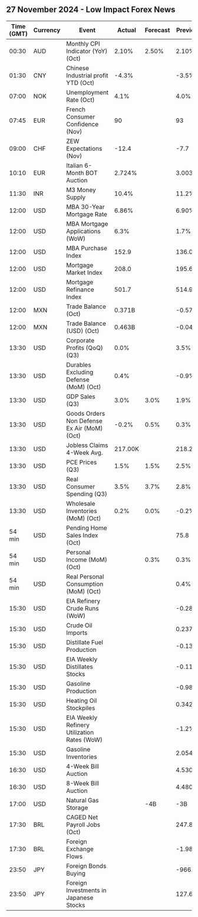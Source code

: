 ## 27 November 2024 - Low Impact Forex News

| Time (GMT) | Currency | Event | Actual | Forecast | Previous |
|------|----------|-------|--------|----------|----------|
| 00:30 | AUD | Monthly CPI Indicator (YoY) (Oct) | 2.10% | 2.50% | 2.10% |
| 01:30 | CNY | Chinese Industrial profit YTD (Oct) | -4.3% |  | -3.5% |
| 07:00 | NOK | Unemployment Rate (Oct) | 4.1% |  | 4.0% |
| 07:45 | EUR | French Consumer Confidence (Nov) | 90 |  | 93 |
| 09:00 | CHF | ZEW Expectations (Nov) | -12.4 |  | -7.7 |
| 10:10 | EUR | Italian 6-Month BOT Auction | 2.724% |  | 3.003% |
| 11:30 | INR | M3 Money Supply | 10.4% |  | 11.2% |
| 12:00 | USD | MBA 30-Year Mortgage Rate | 6.86% |  | 6.90% |
| 12:00 | USD | MBA Mortgage Applications (WoW) | 6.3% |  | 1.7% |
| 12:00 | USD | MBA Purchase Index | 152.9 |  | 136.0 |
| 12:00 | USD | Mortgage Market Index | 208.0 |  | 195.6 |
| 12:00 | USD | Mortgage Refinance Index | 501.7 |  | 514.9 |
| 12:00 | MXN | Trade Balance (Oct) | 0.371B |  | -0.579B |
| 12:00 | MXN | Trade Balance (USD) (Oct) | 0.463B |  | -0.043B |
| 13:30 | USD | Corporate Profits (QoQ) (Q3) | 0.0% |  | 3.5% |
| 13:30 | USD | Durables Excluding Defense (MoM) (Oct) | 0.4% |  | -0.9% |
| 13:30 | USD | GDP Sales (Q3) | 3.0% | 3.0% | 1.9% |
| 13:30 | USD | Goods Orders Non Defense Ex Air (MoM) (Oct) | -0.2% | 0.5% | 0.3% |
| 13:30 | USD | Jobless Claims 4-Week Avg. | 217.00K |  | 218.25K |
| 13:30 | USD | PCE Prices (Q3) | 1.5% | 1.5% | 2.5% |
| 13:30 | USD | Real Consumer Spending (Q3) | 3.5% | 3.7% | 2.8% |
| 13:30 | USD | Wholesale Inventories (MoM) (Oct) | 0.2% | 0.0% | -0.2% |
| 54 min | USD | Pending Home Sales Index (Oct) |  |  | 75.8 |
| 54 min | USD | Personal Income (MoM) (Oct) |  | 0.3% | 0.3% |
| 54 min | USD | Real Personal Consumption (MoM) (Oct) |  |  | 0.4% |
| 15:30 | USD | EIA Refinery Crude Runs (WoW) |  |  | -0.281M |
| 15:30 | USD | Crude Oil Imports |  |  | 0.237M |
| 15:30 | USD | Distillate Fuel Production |  |  | -0.132M |
| 15:30 | USD | EIA Weekly Distillates Stocks |  |  | -0.114M |
| 15:30 | USD | Gasoline Production |  |  | -0.980M |
| 15:30 | USD | Heating Oil Stockpiles |  |  | 0.342M |
| 15:30 | USD | EIA Weekly Refinery Utilization Rates (WoW) |  |  | -1.2% |
| 15:30 | USD | Gasoline Inventories |  |  | 2.054M |
| 16:30 | USD | 4-Week Bill Auction |  |  | 4.530% |
| 16:30 | USD | 8-Week Bill Auction |  |  | 4.480% |
| 17:00 | USD | Natural Gas Storage |  | -4B | -3B |
| 17:30 | BRL | CAGED Net Payroll Jobs (Oct) |  |  | 247.82K |
| 17:30 | BRL | Foreign Exchange Flows |  |  | -1.989B |
| 23:50 | JPY | Foreign Bonds Buying |  |  | -966.9B |
| 23:50 | JPY | Foreign Investments in Japanese Stocks |  |  | 127.6B |

